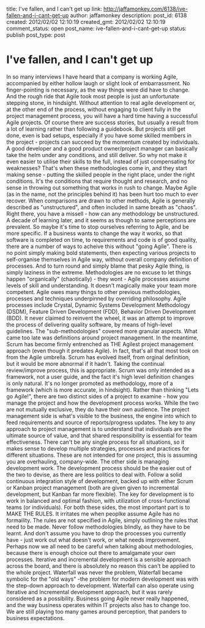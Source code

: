 title: I've fallen, and I can't get up
link: http://jaffamonkey.com/6138/ive-fallen-and-i-cant-get-up
author: jaffamonkey
description: 
post_id: 6138
created: 2012/02/02 12:10:19
created_gmt: 2012/02/02 12:10:19
comment_status: open
post_name: ive-fallen-and-i-cant-get-up
status: publish
post_type: post

# I've fallen, and I can't get up

In so many interviews I have heard that a company is working Agile, accompanied by either hollow laugh or slight look of embarrassment. No finger-pointing is necessary, as the way things were did have to change. And the rough ride that Agile took most people is just an unfortunate stepping stone, in hindsight. Without attention to real agile development or, at the other end of the process, without engaging to client fully in the project management process, you will have a hard time having a successful Agile projects. Of course there are success stories, but usually a result from a lot of learning rather than following a guidebook.  But projects still get done, even is bad setups, especially if you have some skilled members in the project - projects can succeed by the momentum created by individuals. A good developer and a good product owner/project manager can basically take the helm under any conditions, and still deliver. So why not make it even easier to utilise their skills to the full, instead of just compensating for weaknesses? That's when these methodologies come in, and they start making sense - putting the skilled people in the right place, under the right conditions. It's the conditions that require thought and research, and no sense in throwing out something that works in rush to change. Maybe Agile (as in the name, not the principles behind it) has been hurt too much to ever recover. When comparisons are drawn to other methods, Agile is generally described as "unstructured", and often included in same breath as "chaos". Right there, you have a missell - how can any methodology be unstructured. A decade of learning later, and it seems as though to same perceptions are prevalent. So maybe it's time to stop ourselves referring to Agile, and be more specific. If a business wants to change the way it works, so that software is completed on time, to requirements and code is of good quality, there are a number of ways to acheive this without "going Agile". There is no point simply making bold statements, then expecting various projects to self-organise themselves in Agile way, without overall company definition of processes. And to turn round and simply blame that pesky Agile thing, is simply laziness in the extreme. Methodologies are no excuse to let things happen "organically" (chaotically) - they wont - Agile processes assume levels of skill and understanding. It doesn't magically make your team more competent. Agile owes many things to other previous methodologies, processes and techniques underpinned by overriding philosophy. Agile processes include Crystal, Dynamic Systems Development Methodology (DSDM), Feature Driven Development (FDD), Behavior Driven Development (BDD). It never claimed to reinvent the wheel, it was an attempt to improve the process of delivering quality software, by means of high-level guidelines. The "sub-methodologies" covered more granular aspects. What came too late was definitions around project management. In the meantime, Scrum has become firmly entrenched as THE Agilest project management approach (even though it predates Agile). In fact, that's all that most took on from the Agile umbrella. Scrum has evolved itself, from orginal definition, but it would be more abnormal if it hadn't. Taking the continual review/improve process, this is appropriate. Scrum was only intended as a framework, not a user guide, and the fact it's high level definition changes is only natural. It's no longer promoted as methodology, more of a framework (which is more accurate, in hindsight). Rather than thinking "Lets go Agile!", there are two distinct sides of a project to examine - how you manage the project and how the development process works. While the two are not mutually exclusive, they do have their own audience. The project management side is what's visible to the business, the engine into which to feed requirements and source of reports/progress updates. The key to any approach to project management is to understand that individuals are the ultimate source of value, and that shared responsibility is essential for team effectiveness. There can't be any single process for all situations, so it makes sense to develop multiple strategies, processes and practices for different situations. These are not intended for one project, this is assuming you are overhauling, company-wide. The other side is managing development work. The development process should be the easier out of the two to devise, as there are less politics to deal with. Follow a solid continuous integration style of development, backed up with either Scrum or Kanban project management (both are given given to incremental development, but Kanban far more flexible). The key for development is to work in balanced and optimal fashion, with utilization of cross-functional teams (or individuals). For both these sides, the most important part is to MAKE THE RULES. It irritates me when peoplke assume Agile has no formaility. The rules are not specified in Agile, simply outlining the rules that need to be made. Never follow methodologies blindly, as they have to be learnt. And don't assume you have to drop the processes you currently have - just work out what doesn't work, or what needs improvement. Perhaps now we all need to be careful when talking about methodologies, because there is enough choice out there to amalgamate your own processes. Iterative and incremental development is a sensible approach across the board, and there is absolutely no reason this can't be applied to the whole project. Waterfall was never the problem, Waterfall became symbolic for the "old ways" -the problem for modern development was with the step-down approach to development. Waterfall can also operate using Iterative and Incremental development approach, but it was rarely considered as a possibility. Business going Agile never really happened, and the way business operates within IT projects also has to change too. We are still playing too many games around perception, that panders to business expectations.